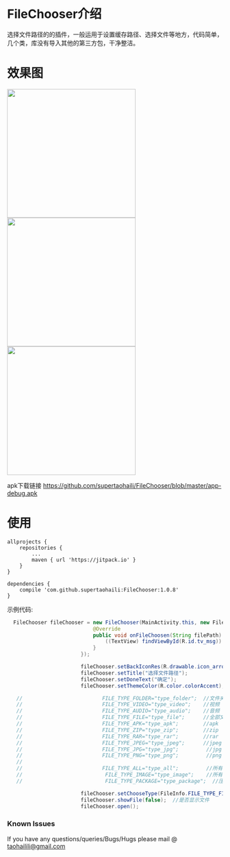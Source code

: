 # FileChooser介绍

选择文件路径的的插件，一般运用于设置缓存路径、选择文件等地方，代码简单，几个类，库没有导入其他的第三方包，干净整洁。




# 效果图

 <img src="https://github.com/supertaohaili/FileChooser/blob/master/S80110-113122.jpg" width="300"><img src="https://github.com/supertaohaili/FileChooser/blob/master/S80110-113111.jpg" width="300"><img src="https://github.com/supertaohaili/FileChooser/blob/master/S80110-113143.jpg" width="300">


apk下载链接
<a href="https://github.com/supertaohaili/FileChooser/blob/master/app-debug.apk">https://github.com/supertaohaili/FileChooser/blob/master/app-debug.apk</a></p>

# 使用
```
allprojects {
	repositories {
		...
		maven { url 'https://jitpack.io' }
	}
}

dependencies {
    compile 'com.github.supertaohaili:FileChooser:1.0.8'
}
```

示例代码:
``` java
  FileChooser fileChooser = new FileChooser(MainActivity.this, new FileChooser.FileChoosenListener() {
                            @Override
                            public void onFileChoosen(String filePath) {
                                ((TextView) findViewById(R.id.tv_msg)).setText(filePath);
                            }
                        });

                        fileChooser.setBackIconRes(R.drawable.icon_arrow);
                        fileChooser.setTitle("选择文件路径");
                        fileChooser.setDoneText("确定");
                        fileChooser.setThemeColor(R.color.colorAccent);

   //                          FILE_TYPE_FOLDER="type_folder";  //文件夹
   //                          FILE_TYPE_VIDEO="type_video";    //视频
   //                          FILE_TYPE_AUDIO="type_audio";    //音频
   //                          FILE_TYPE_FILE="type_file";      //全部文件
   //                          FILE_TYPE_APK="type_apk";        //apk
   //                          FILE_TYPE_ZIP="type_zip";        //zip
   //                          FILE_TYPE_RAR="type_rar";        //rar
   //                          FILE_TYPE_JPEG="type_jpeg";      //jpeg
   //                          FILE_TYPE_JPG="type_jpg";         //jpg
   //                          FILE_TYPE_PNG="type_png";         //png
   //
   //                          FILE_TYPE_ALL="type_all";         //所有文件
   //                           FILE_TYPE_IMAGE="type_image";    //所有图片
   //                           FILE_TYPE_PACKAGE="type_package";  //压缩包

                        fileChooser.setChooseType(FileInfo.FILE_TYPE_FILE);
                        fileChooser.showFile(false);  //是否显示文件
                        fileChooser.open();
```

### Known Issues
If you have any questions/queries/Bugs/Hugs please mail @
taohailili@gmail.com
